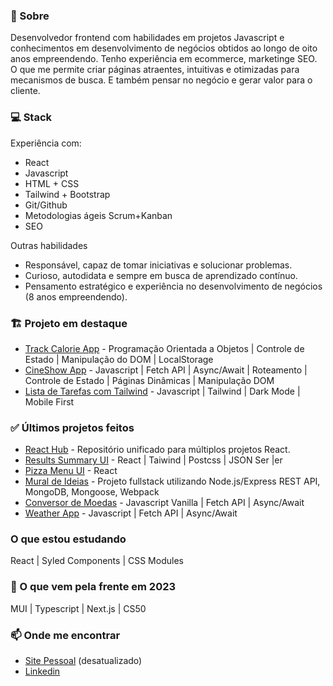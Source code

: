 ### 👋 Sobre 

Desenvolvedor frontend com habilidades em projetos Javascript e conhecimentos em desenvolvimento de negócios obtidos ao longo de oito anos empreendendo. Tenho experiência em ecommerce, marketinge SEO. O que me permite criar páginas atraentes, intuitivas e otimizadas para mecanismos de busca. E também pensar no negócio e gerar valor para o cliente. 

### 💻 Stack
Experiência com:
- React
- Javascript 
- HTML + CSS
- Tailwind + Bootstrap
- Git/Github
- Metodologias ágeis Scrum+Kanban
- SEO

Outras habilidades
- Responsável, capaz de tomar iniciativas e solucionar problemas.
- Curioso, autodidata e sempre em busca de aprendizado contínuo.
- Pensamento estratégico e experiência no desenvolvimento de negócios (8 anos empreendendo).

### 🏗️ Projeto em destaque
- [Track Calorie App](https://github.com/aecio-neto/Portfolio/tree/main/4%20-%20advanced/04%20-%20tracalorie_app) - Programação Orientada a Objetos | Controle de Estado | Manipulação do DOM | LocalStorage
- [CineShow App](https://github.com/aecio-neto/Portfolio/tree/main/4%20-%20advanced/03%20-%20cineShow%20app) - Javascript | Fetch API | Async/Await | Roteamento | Controle de Estado | Páginas Dinâmicas | Manipulação DOM
- [Lista de Tarefas com Tailwind](https://github.com/aecio-neto/Portfolio/tree/main/3%20-%20intermediate/03%20-%20To-do%20List%202.0) - Javascript | Tailwind | Dark Mode | Mobile First 

### ✅ Últimos projetos feitos
- [React Hub](https://github.com/aecio-neto/reactHub) - Repositório unificado para múltiplos projetos React.
- [Results Summary UI](https://github.com/aecio-neto/react-results-summary-ui-component) - React | Taiwind | Postcss | JSON Ser |er
- [Pizza Menu UI](https://github.com/aecio-neto/pizza-menu) - React
- [Mural de Ideias](https://github.com/aecio-neto/reflection-board) - Projeto fullstack utilizando Node.js/Express REST API, MongoDB, Mongoose, Webpack
- [Conversor de Moedas](https://github.com/aecio-neto/Portfolio/tree/main/4%20-%20advanced/02%20-%20Conversor%20de%20moedas) - Javascript Vanilla | Fetch API | Async/Await
- [Weather App](https://github.com/aecio-neto/Portfolio/tree/main/4%20-%20advanced/01%20-%20weather-app) - Javascript | Fetch API | Async/Await

### O que estou estudando 
React | Syled Components | CSS Modules

### 🚀 O que vem pela frente em 2023
MUI | Typescript | Next.js | CS50

### 📫 Onde me encontrar 

- [Site Pessoal](https://aecioneto.com.br/) (desatualizado)
- [Linkedin](https://linkedin.com/in/aecio-neto)
